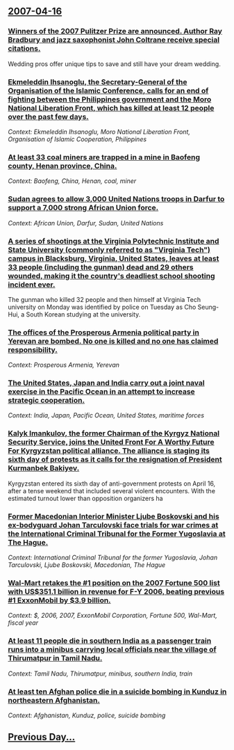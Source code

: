 ## [2007-04-16](/news/2007/04/16/index.md)

### [ Winners of the 2007 Pulitzer Prize are announced. Author Ray Bradbury and jazz saxophonist John Coltrane receive special citations. ](/news/2007/04/16/winners-of-the-2007-pulitzer-prize-are-announced-author-ray-bradbury-and-jazz-saxophonist-john-coltrane-receive-special-citations.md)
Wedding pros offer unique tips to save and still have your dream wedding.

### [ Ekmeleddin Ihsanoglu, the Secretary-General of the Organisation of the Islamic Conference, calls for an end of fighting between the Philippines government and the Moro National Liberation Front, which has killed at least 12 people over the past few days. ](/news/2007/04/16/ekmeleddin-adeghsanoalu-the-secretary-general-of-the-organisation-of-the-islamic-conference-calls-for-an-end-of-fighting-between-the-phili.md)
_Context: Ekmeleddin Ihsanoglu, Moro National Liberation Front, Organisation of Islamic Cooperation, Philippines_

### [ At least 33 coal miners are trapped in a mine in Baofeng county, Henan province, China. ](/news/2007/04/16/at-least-33-coal-miners-are-trapped-in-a-mine-in-baofeng-county-henan-province-china.md)
_Context: Baofeng, China, Henan, coal, miner_

### [ Sudan agrees to allow 3,000 United Nations troops in Darfur to support a 7,000 strong African Union force. ](/news/2007/04/16/sudan-agrees-to-allow-3-000-united-nations-troops-in-darfur-to-support-a-7-000-strong-african-union-force.md)
_Context: African Union, Darfur, Sudan, United Nations_

### [ A series of shootings at the Virginia Polytechnic Institute and State University (commonly referred to as "Virginia Tech") campus in Blacksburg, Virginia, United States, leaves at least 33 people (including the gunman) dead and 29 others wounded, making it the country's deadliest school shooting incident ever. ](/news/2007/04/16/a-series-of-shootings-at-the-virginia-polytechnic-institute-and-state-university-commonly-referred-to-as-virginia-tech-campus-in-blacks.md)
The gunman who killed 32 people and then himself at Virginia Tech university on Monday was identified by police on Tuesday as Cho Seung-Hui, a South Korean studying at the university.

### [ The offices of the Prosperous Armenia political party in Yerevan are bombed. No one is killed and no one has claimed responsibility. ](/news/2007/04/16/the-offices-of-the-prosperous-armenia-political-party-in-yerevan-are-bombed-no-one-is-killed-and-no-one-has-claimed-responsibility.md)
_Context: Prosperous Armenia, Yerevan_

### [ The United States, Japan and India carry out a joint naval exercise in the Pacific Ocean in an attempt to increase strategic cooperation. ](/news/2007/04/16/the-united-states-japan-and-india-carry-out-a-joint-naval-exercise-in-the-pacific-ocean-in-an-attempt-to-increase-strategic-cooperation.md)
_Context: India, Japan, Pacific Ocean, United States, maritime forces_

### [ Kalyk Imankulov, the former Chairman of the Kyrgyz National Security Service, joins the United Front For A Worthy Future For Kyrgyzstan political alliance. The alliance is staging its sixth day of protests as it calls for the resignation of President Kurmanbek Bakiyev. ](/news/2007/04/16/kalyk-imankulov-the-former-chairman-of-the-kyrgyz-national-security-service-joins-the-united-front-for-a-worthy-future-for-kyrgyzstan-pol.md)
Kyrgyzstan entered its sixth day of anti-government protests on April 16, after a tense weekend that included several violent encounters. With the estimated turnout lower than opposition organizers ha

### [ Former Macedonian Interior Minister Ljube Boskovski and his ex-bodyguard Johan Tarculovski face trials for war crimes at the International Criminal Tribunal for the Former Yugoslavia at The Hague. ](/news/2007/04/16/former-macedonian-interior-minister-ljube-boskovski-and-his-ex-bodyguard-johan-tarculovski-face-trials-for-war-crimes-at-the-international.md)
_Context: International Criminal Tribunal for the former Yugoslavia, Johan Tarculovski, Ljube Boskovski, Macedonian, The Hague_

### [ Wal-Mart retakes the #1 position on the 2007 Fortune 500 list with US$351.1 billion in revenue for F-Y 2006, beating previous #1 ExxonMobil by $3.9 billion. ](/news/2007/04/16/wal-mart-retakes-the-1-position-on-the-2007-fortune-500-list-with-us-351-1-billion-in-revenue-for-f-y-2006-beating-previous-1-exxonmobil.md)
_Context: $, 2006, 2007, ExxonMobil Corporation, Fortune 500, Wal-Mart, fiscal year_

### [ At least 11 people die in southern India as a passenger train runs into a minibus carrying local officials near the village of Thirumatpur in Tamil Nadu. ](/news/2007/04/16/at-least-11-people-die-in-southern-india-as-a-passenger-train-runs-into-a-minibus-carrying-local-officials-near-the-village-of-thirumatpur.md)
_Context: Tamil Nadu, Thirumatpur, minibus, southern India, train_

### [ At least ten Afghan police die in a suicide bombing in Kunduz in northeastern Afghanistan. ](/news/2007/04/16/at-least-ten-afghan-police-die-in-a-suicide-bombing-in-kunduz-in-northeastern-afghanistan.md)
_Context: Afghanistan, Kunduz, police, suicide bombing_

## [Previous Day...](/news/2007/04/15/index.md)

